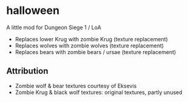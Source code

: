 # halloween
A little mod for Dungeon Siege 1 / LoA

- Replaces lower Krug with zombie Krug (texture replacement)
- Replaces wolves with zombie wolves (texture replacement)
- Replaces bears with zombie bears / ursae (texture replacement)

## Attribution

- Zombie wolf & bear textures courtesy of Eksevis
- Zombie Krug & black wolf textures: original textures, partly unused
